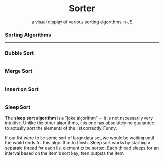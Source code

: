 <div align="center">
<h1>Sorter</h1>
<p>a visual display of various sorting algorithms in JS</p>
</div>

### Sorting Algorithms
<hr />
<h3>Bubble Sort</h3>
<p><img src="https://www.studytonight.com/data-structures/images/enhanced-bubble-sort.png" alt=""></p>
<h3>Merge Sort</h3>
<p><img src="https://upload.wikimedia.org/wikipedia/commons/thumb/e/e6/Merge_sort_algorithm_diagram.svg/300px-Merge_sort_algorithm_diagram.svg.png" alt=""></p>
<h3>Insertion Sort</h3>
<p><img src="https://media.geeksforgeeks.org/wp-content/uploads/insertion_sort-recursion.png" alt=""></p>
<h3>Sleep Sort</h3>
<p>
    The <b>sleep sort algorithm</b> is a "joke algorithm" -- it is not necessarily very intuitive. Unlike the other algorithms, this one has absolutely no guarantee to actually sort the elements of the list correctly. Funny.
</p>
<p>
    If our list were to be some sort of large data set, we would be waiting until the world ends for this algorithm to finish. Sleep sort works by starting a separate thread for each list element to be sorted. Each thread sleeps for an
    interval based on the item's sort key, then outputs the item.
</p>